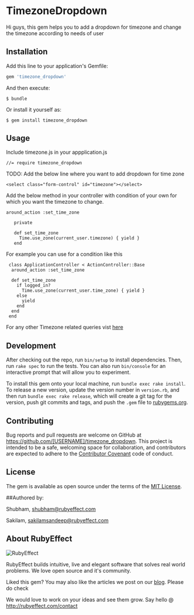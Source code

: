# TimezoneDropdown

Hi guys, this gem helps you to add a dropdown for timezone and change the timezone 
according to needs of user

## Installation

Add this line to your application's Gemfile:

```ruby
gem 'timezone_dropdown'
```

And then execute:

    $ bundle

Or install it yourself as:

    $ gem install timezone_dropdown

## Usage

Include timezone.js in your appplication.js

    //= require timezone_dropdown

TODO: Add the below line where you want to add dropdown for time zone

```view
<select class="form-control" id="timezone"></select>
```

Add the below method in your controller with condition of your own for which you want the timezone to change.

```
around_action :set_time_zone

   private

   def set_time_zone
     Time.use_zone(current_user.timezone) { yield }
   end
```
For example you can use for a condition like this

```
 class ApplicationController < ActionController::Base
  around_action :set_time_zone

  def set_time_zone
    if logged_in?
      Time.use_zone(current_user.time_zone) { yield }
    else
      yield
    end
  end
 end 
```


For any other Timezone related queries vist <a href="http://api.rubyonrails.org/classes/Time.html">here</a>

## Development

After checking out the repo, run `bin/setup` to install dependencies. Then, run `rake spec` to run the tests. You can also run `bin/console` for an interactive prompt that will allow you to experiment.

To install this gem onto your local machine, run `bundle exec rake install`. To release a new version, update the version number in `version.rb`, and then run `bundle exec rake release`, which will create a git tag for the version, push git commits and tags, and push the `.gem` file to [rubygems.org](https://rubygems.org).

## Contributing

Bug reports and pull requests are welcome on GitHub at https://github.com/[USERNAME]/timezone_dropdown. This project is intended to be a safe, welcoming space for collaboration, and contributors are expected to adhere to the [Contributor Covenant](http://contributor-covenant.org) code of conduct.


## License

The gem is available as open source under the terms of the [MIT License](http://opensource.org/licenses/MIT).

##Authored by: 

Shubham, shubham@rubyeffect.com

Sakilam, sakilamsandeep@rubyeffect.com

## About RubyEffect

![RubyEffect](http://blog.rubyeffect.com/wp-content/uploads/2015/05/cropped-re_original_logo.png)

RubyEffect builds intuitive, live and elegant software that solves real world problems. We love open source and it's community.

Liked this gem? You may also like the articles we post on our [blog](http://blog.rubyeffect.com). Please do check

We would love to work on your ideas and see them grow. Say hello @ http://rubyeffect.com/contact
